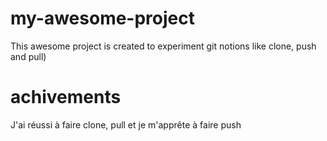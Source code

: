 # my-awesome-project
This awesome project is created to experiment git notions like clone, push and pull)
# achivements 
J'ai réussi à faire clone, pull et je m'apprête à faire push
